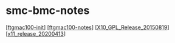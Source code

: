 # smc-bmc-notes

[[ftgmac100-init]]
[[ftgmac100-notes]]
[[X10_GPL_Release_20150819]]
[[x11_release_20200413]]

[//begin]: # "Autogenerated link references for markdown compatibility"
[ftgmac100-init]: ftgmac100-init "Unusual transmit and receive descriptor size"
[random-nodes]: random-nodes "Interrupts"
[X10_GPL_Release_20150819]: X10_GPL_Release_20150819 "X10_GPL_Release_20150819"
[x11_release_20200413]: x11_release_20200413 "x11_release_20200413"
[ftgmac100-notes]: ftgmac100-notes "Interrupts"
[//end]: # "Autogenerated link references"
